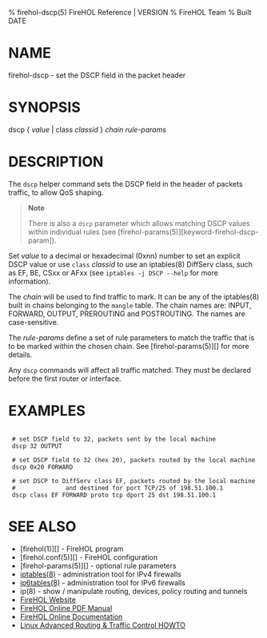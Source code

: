 % firehol-dscp(5) FireHOL Reference | VERSION
% FireHOL Team
% Built DATE

# NAME

firehol-dscp - set the DSCP field in the packet header

# SYNOPSIS

dscp { *value* | class *classid* } *chain* *rule-params*

# DESCRIPTION

The `dscp` helper command sets the DSCP field in the header of packets
traffic, to allow QoS shaping.

> **Note**
>
> There is also a `dscp` parameter which allows matching DSCP values
> within individual rules (see [firehol-params(5)][keyword-firehol-dscp-param]).

Set *value* to a decimal or hexadecimal (0xnn) number to set an explicit
DSCP value or use `class` *classid* to use an iptables(8) DiffServ class,
such as EF, BE, CSxx or AFxx (see `iptables -j DSCP --help` for more
information).

The *chain* will be used to find traffic to mark. It can be any of the
iptables(8) built in chains belonging to the `mangle` table. The chain
names are: INPUT, FORWARD, OUTPUT, PREROUTING and POSTROUTING. The names
are case-sensitive.

The *rule-params* define a set of rule parameters to match the traffic
that is to be marked within the chosen chain. See
[firehol-params(5)][] for more details.

Any `dscp` commands will affect all traffic matched. They must be
declared before the first router or interface.

# EXAMPLES

~~~~

 # set DSCP field to 32, packets sent by the local machine
 dscp 32 OUTPUT

 # set DSCP field to 32 (hex 20), packets routed by the local machine
 dscp 0x20 FORWARD

 # set DSCP to DiffServ class EF, packets routed by the local machine
 #              and destined for port TCP/25 of 198.51.100.1
 dscp class EF FORWARD proto tcp dport 25 dst 198.51.100.1
~~~~

# SEE ALSO

* [firehol(1)][] - FireHOL program
* [firehol.conf(5)][] - FireHOL configuration
* [firehol-params(5)][] - optional rule parameters
* [iptables(8)](http://ipset.netfilter.org/iptables.man.html) - administration tool for IPv4 firewalls
* [ip6tables(8)](http://ipset.netfilter.org/ip6tables.man.html) - administration tool for IPv6 firewalls
* ip(8) - show / manipulate routing, devices, policy routing and tunnels
* [FireHOL Website](http://firehol.org/)
* [FireHOL Online PDF Manual](http://firehol.org/firehol-manual.pdf)
* [FireHOL Online Documentation](http://firehol.org/documentation/)
* [Linux Advanced Routing & Traffic Control HOWTO](http://lartc.org/howto/)
